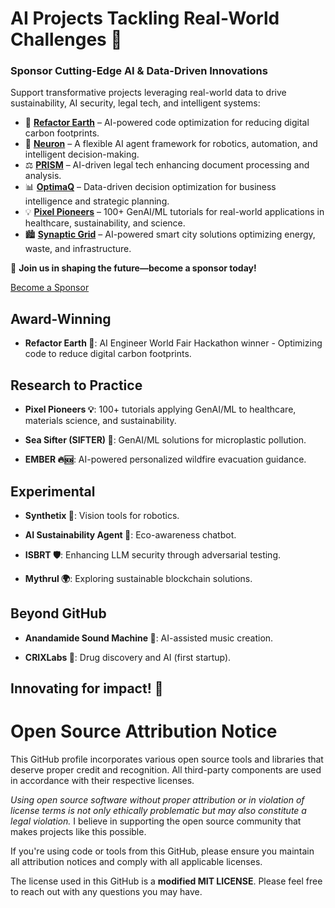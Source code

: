 # AI Projects Tackling Real-World Challenges 🌟

### **Sponsor Cutting-Edge AI & Data-Driven Innovations**  

Support transformative projects leveraging real-world data to drive sustainability, AI security, legal tech, and intelligent systems:  

- 🌿 [**Refactor Earth**](https://github.com/ShaliniAnandaPhD/RefactorEarth) – AI-powered code optimization for reducing digital carbon footprints.  
- 🧠 [**Neuron**](https://github.com/ShaliniAnandaPhD/Neuron) – A flexible AI agent framework for robotics, automation, and intelligent decision-making.  
- ⚖️ [**PRISM**](https://github.com/ShaliniAnandaPhD/PRISM) – AI-driven legal tech enhancing document processing and analysis.  
- 📊 [**OptimaQ**](https://github.com/ShaliniAnandaPhD/OptimaQ) – Data-driven decision optimization for business intelligence and strategic planning.  
- 💡 [**Pixel Pioneers**](https://github.com/ShaliniAnandaPhD/PixelPioneers) – 100+ GenAI/ML tutorials for real-world applications in healthcare, sustainability, and science.  
- 🏙️ [**Synaptic Grid**](https://github.com/ShaliniAnandaPhD/SynapticGrid) – AI-powered smart city solutions optimizing energy, waste, and infrastructure.  

🚀 **Join us in shaping the future—become a sponsor today!**

[Become a Sponsor](https://github.com/sponsors/ShaliniAnandaPhD)


## Award-Winning

- **Refactor Earth 🌿**: AI Engineer World Fair Hackathon winner - Optimizing code to reduce digital carbon footprints.

## Research to Practice

- **Pixel Pioneers 💡**: 100+ tutorials applying GenAI/ML to healthcare, materials science, and sustainability.
  
- **Sea Sifter (SIFTER) 🌊**: GenAI/ML solutions for microplastic pollution.
  
- **EMBER 🔥🆘**: AI-powered personalized wildfire evacuation guidance.

## Experimental

- **Synthetix 🤖**: Vision tools for robotics.
  
- **AI Sustainability Agent 🌱**: Eco-awareness chatbot.
  
- **ISBRT 🛡️**: Enhancing LLM security through adversarial testing.
  
- **Mythrul 🌍**: Exploring sustainable blockchain solutions.

## Beyond GitHub

- **Anandamide Sound Machine 🎵**: AI-assisted music creation.
  
- **CRIXLabs 🏥**: Drug discovery and AI (first startup).

## Innovating for impact! 🚀



# Open Source Attribution Notice 

This GitHub profile incorporates various open source tools and libraries that deserve proper credit and recognition. All third-party components are used in accordance with their respective licenses.

*Using open source software without proper attribution or in violation of license terms is not only ethically problematic but may also constitute a legal violation.* I believe in supporting the open source community that makes projects like this possible.

If you're using code or tools from this GitHub, please ensure you maintain all attribution notices and comply with all applicable licenses.

The license used in this GitHub is a **modified MIT LICENSE**. Please feel free to reach out with any questions you may have.


